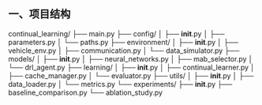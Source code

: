 ## 一、项目结构

continual_learning/
├── main.py
├── config/
│   ├── __init__.py
│   ├── parameters.py
│   └── paths.py
├── environment/
│   ├── __init__.py
│   ├── vehicle_env.py
│   ├── communication.py
│   └── data_simulator.py
├── models/
│   ├── __init__.py
│   ├── neural_networks.py
│   ├── mab_selector.py
│   └── drl_agent.py
├── learning/
│   ├── __init__.py
│   ├── continual_learner.py
│   ├── cache_manager.py
│   └── evaluator.py
├── utils/
│   ├── __init__.py
│   ├── data_loader.py
│   └── metrics.py
└── experiments/
    ├── __init__.py
    ├── baseline_comparison.py
    └── ablation_study.py